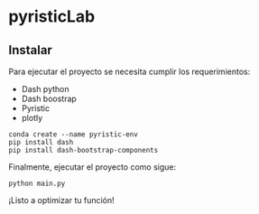# pyristicLab

## Instalar
Para ejecutar el proyecto se necesita cumplir los requerimientos:

- Dash python
- Dash boostrap
- Pyristic 
- plotly

```
conda create --name pyristic-env
pip install dash
pip install dash-bootstrap-components
```

Finalmente, ejecutar el proyecto como sigue:
```
python main.py
```

¡Listo a optimizar tu función!
